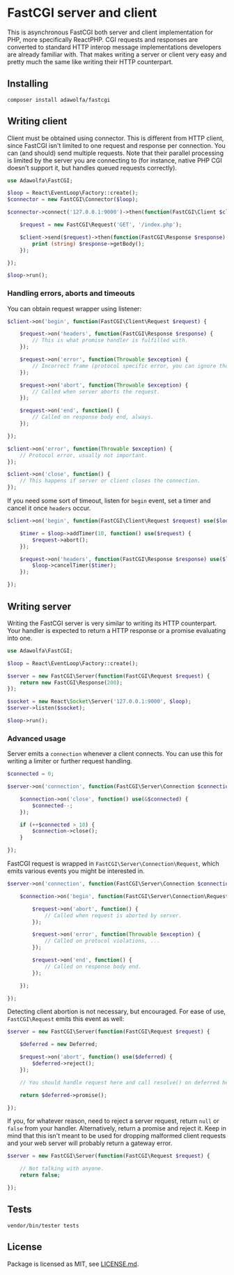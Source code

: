 # FastCGI server and client

This is asynchronous FastCGI both server and client implementation for PHP, more specifically ReactPHP. CGI requests and responses are converted to standard HTTP interop message implementations developers are already familiar with. That makes writing a server or client very easy and pretty much the same like writing their HTTP counterpart.

## Installing

~~~
composer install adawolfa/fastcgi
~~~

## Writing client

Client must be obtained using connector. This is different from HTTP client, since FastCGI isn't limited to one request and response per connection. You can (and should) send multiple requests. Note that their parallel processing is limited by the server you are connecting to (for instance, native PHP CGI doesn't support it, but handles queued requests correctly).

~~~php
use Adawolfa\FastCGI;

$loop = React\EventLoop\Factory::create();
$connector = new FastCGI\Connector($loop);

$connector->connect('127.0.0.1:9000')->then(function(FastCGI\Client $client) {

    $request = new FastCGI\Request('GET', '/index.php');

    $client->send($request)->then(function(FastCGI\Response $response) {
        print (string) $response->getBody();
    });

});

$loop->run();
~~~

### Handling errors, aborts and timeouts

You can obtain request wrapper using listener:

~~~php
$client->on('begin', function(FastCGI\Client\Request $request) {

    $request->on('headers', function(FastCGI\Response $response) {
        // This is what promise handler is fulfilled with.
    });

    $request->on('error', function(Throwable $exception) {
        // Incorrect frame (protocol specific error, you can ignore those).
    });

    $request->on('abort', function(Throwable $exception) {
        // Called when server aborts the request.
    });

    $request->on('end', function() {
        // Called on response body end, always.
    });

});

$client->on('error', function(Throwable $exception) {
    // Protocol error, usually not important.
});

$client->on('close', function() {
    // This happens if server or client closes the connection.
});
~~~

If you need some sort of timeout, listen for `begin` event, set a timer and cancel it once `headers` occur.

~~~php
$client->on('begin', function(FastCGI\Client\Request $request) use($loop) {

    $timer = $loop->addTimer(10, function() use($request) {
        $request->abort();
    });

    $request->on('headers', function(FastCGI\Response $response) use($loop, $timer) {
        $loop->cancelTimer($timer);
    });

});
~~~

## Writing server

Writing the FastCGI server is very similar to writing its HTTP counterpart. Your handler is expected to return a HTTP response or a promise evaluating into one.

~~~php
use Adawolfa\FastCGI;

$loop = React\EventLoop\Factory::create();

$server = new FastCGI\Server(function(FastCGI\Request $request) {
    return new FastCGI\Response(200);
});

$socket = new React\Socket\Server('127.0.0.1:9000', $loop);
$server->listen($socket);

$loop->run();
~~~

### Advanced usage

Server emits a `connection` whenever a client connects. You can use this for writing a limiter or further request handling.

~~~php
$connected = 0;

$server->on('connection', function(FastCGI\Server\Connection $connection) use(&$connected) {

    $connection->on('close', function() use(&$connected) {
        $connected--;
    });

    if (++$connected > 10) {
        $connection->close();
    }

});
~~~

FastCGI request is wrapped in `FastCGI\Server\Connection\Request`, which emits various events you might be interested in.

~~~php
$server->on('connection', function(FastCGI\Server\Connection $connection) use(&$connected) {

    $connection->on('begin', function(FastCGI\Server\Connection\Request $request) {

        $request->on('abort', function() {
            // Called when request is aborted by server.
        });

        $request->on('error', function(Throwable $exception) {
            // Called on protocol violations, ...
        });

        $request->on('end', function() {
            // Called on response body end.
        });

    });

});
~~~

Detecting client abortion is not necessary, but encouraged. For ease of use, `FastCGI\Request` emits this event as well:

~~~php
$server = new FastCGI\Server(function(FastCGI\Request $request) {

    $deferred = new Deferred;

    $request->on('abort', function() use($deferred) {
        $deferred->reject();
    });

    // You should handle request here and call resolve() on deferred here.

    return $deferred->promise();

});
~~~

If you, for whatever reason, need to reject a server request, return `null` or `false` from your handler. Alternatively, return a promise and reject it. Keep in mind that this isn't meant to be used for dropping malformed client requests and your web server will probably return a gateway error.

~~~php
$server = new FastCGI\Server(function(FastCGI\Request $request) {

    // Not talking with anyone.
    return false;

});
~~~

## Tests

~~~
vendor/bin/tester tests
~~~

## License

Package is licensed as MIT, see [LICENSE.md](LICENSE.md).